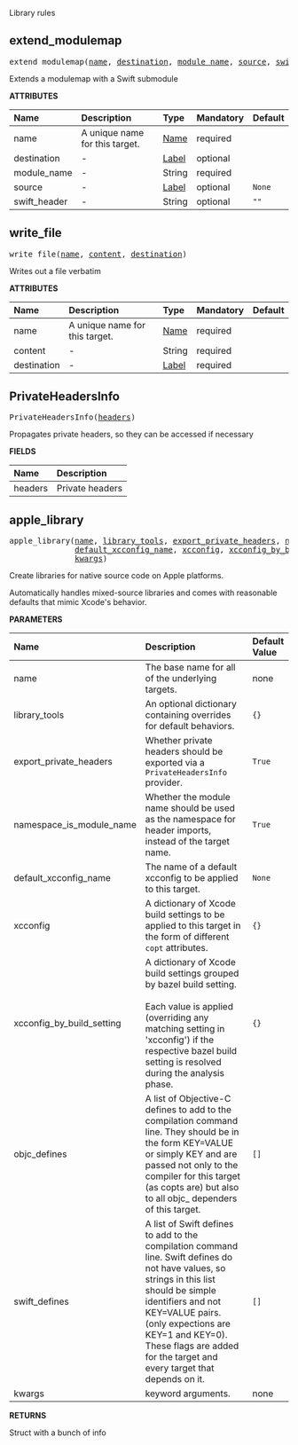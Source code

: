 <!-- Generated with Stardoc: http://skydoc.bazel.build -->

Library rules

<a id="extend_modulemap"></a>

## extend_modulemap

<pre>
extend_modulemap(<a href="#extend_modulemap-name">name</a>, <a href="#extend_modulemap-destination">destination</a>, <a href="#extend_modulemap-module_name">module_name</a>, <a href="#extend_modulemap-source">source</a>, <a href="#extend_modulemap-swift_header">swift_header</a>)
</pre>

Extends a modulemap with a Swift submodule

**ATTRIBUTES**


| Name  | Description | Type | Mandatory | Default |
| :------------- | :------------- | :------------- | :------------- | :------------- |
| <a id="extend_modulemap-name"></a>name |  A unique name for this target.   | <a href="https://bazel.build/concepts/labels#target-names">Name</a> | required |  |
| <a id="extend_modulemap-destination"></a>destination |  -   | <a href="https://bazel.build/concepts/labels">Label</a> | optional |  |
| <a id="extend_modulemap-module_name"></a>module_name |  -   | String | required |  |
| <a id="extend_modulemap-source"></a>source |  -   | <a href="https://bazel.build/concepts/labels">Label</a> | optional | <code>None</code> |
| <a id="extend_modulemap-swift_header"></a>swift_header |  -   | String | optional | <code>""</code> |


<a id="write_file"></a>

## write_file

<pre>
write_file(<a href="#write_file-name">name</a>, <a href="#write_file-content">content</a>, <a href="#write_file-destination">destination</a>)
</pre>

Writes out a file verbatim

**ATTRIBUTES**


| Name  | Description | Type | Mandatory | Default |
| :------------- | :------------- | :------------- | :------------- | :------------- |
| <a id="write_file-name"></a>name |  A unique name for this target.   | <a href="https://bazel.build/concepts/labels#target-names">Name</a> | required |  |
| <a id="write_file-content"></a>content |  -   | String | required |  |
| <a id="write_file-destination"></a>destination |  -   | <a href="https://bazel.build/concepts/labels">Label</a> | required |  |


<a id="PrivateHeadersInfo"></a>

## PrivateHeadersInfo

<pre>
PrivateHeadersInfo(<a href="#PrivateHeadersInfo-headers">headers</a>)
</pre>

Propagates private headers, so they can be accessed if necessary

**FIELDS**


| Name  | Description |
| :------------- | :------------- |
| <a id="PrivateHeadersInfo-headers"></a>headers |  Private headers    |


<a id="apple_library"></a>

## apple_library

<pre>
apple_library(<a href="#apple_library-name">name</a>, <a href="#apple_library-library_tools">library_tools</a>, <a href="#apple_library-export_private_headers">export_private_headers</a>, <a href="#apple_library-namespace_is_module_name">namespace_is_module_name</a>,
              <a href="#apple_library-default_xcconfig_name">default_xcconfig_name</a>, <a href="#apple_library-xcconfig">xcconfig</a>, <a href="#apple_library-xcconfig_by_build_setting">xcconfig_by_build_setting</a>, <a href="#apple_library-objc_defines">objc_defines</a>, <a href="#apple_library-swift_defines">swift_defines</a>,
              <a href="#apple_library-kwargs">kwargs</a>)
</pre>

Create libraries for native source code on Apple platforms.

Automatically handles mixed-source libraries and comes with
reasonable defaults that mimic Xcode's behavior.


**PARAMETERS**


| Name  | Description | Default Value |
| :------------- | :------------- | :------------- |
| <a id="apple_library-name"></a>name |  The base name for all of the underlying targets.   |  none |
| <a id="apple_library-library_tools"></a>library_tools |  An optional dictionary containing overrides for default behaviors.   |  <code>{}</code> |
| <a id="apple_library-export_private_headers"></a>export_private_headers |  Whether private headers should be exported via a <code>PrivateHeadersInfo</code> provider.   |  <code>True</code> |
| <a id="apple_library-namespace_is_module_name"></a>namespace_is_module_name |  Whether the module name should be used as the namespace for header imports, instead of the target name.   |  <code>True</code> |
| <a id="apple_library-default_xcconfig_name"></a>default_xcconfig_name |  The name of a default xcconfig to be applied to this target.   |  <code>None</code> |
| <a id="apple_library-xcconfig"></a>xcconfig |  A dictionary of Xcode build settings to be applied to this target in the form of different <code>copt</code> attributes.   |  <code>{}</code> |
| <a id="apple_library-xcconfig_by_build_setting"></a>xcconfig_by_build_setting |  A dictionary of Xcode build settings grouped by bazel build setting.<br><br>Each value is applied (overriding any matching setting in 'xcconfig') if the respective bazel build setting is resolved during the analysis phase.   |  <code>{}</code> |
| <a id="apple_library-objc_defines"></a>objc_defines |  A list of Objective-C defines to add to the compilation command line. They should be in the form KEY=VALUE or simply KEY and are passed not only to the compiler for this target (as copts are) but also to all objc_ dependers of this target.   |  <code>[]</code> |
| <a id="apple_library-swift_defines"></a>swift_defines |  A list of Swift defines to add to the compilation command line. Swift defines do not have values, so strings in this list should be simple identifiers and not KEY=VALUE pairs. (only expections are KEY=1 and KEY=0). These flags are added for the target and every target that depends on it.   |  <code>[]</code> |
| <a id="apple_library-kwargs"></a>kwargs |  keyword arguments.   |  none |

**RETURNS**

Struct with a bunch of info



